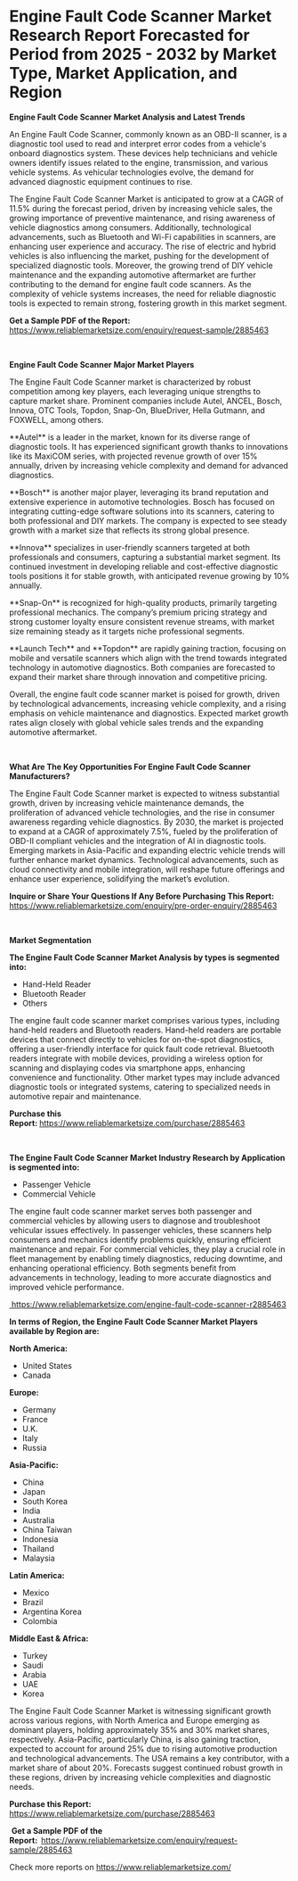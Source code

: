 <p><h1>Engine Fault Code Scanner Market Research Report Forecasted for Period from 2025 -  2032 by Market Type, Market Application, and Region</h1></p><p><strong>Engine Fault Code Scanner Market Analysis and Latest Trends</strong></p>
<p><p>An Engine Fault Code Scanner, commonly known as an OBD-II scanner, is a diagnostic tool used to read and interpret error codes from a vehicle's onboard diagnostics system. These devices help technicians and vehicle owners identify issues related to the engine, transmission, and various vehicle systems. As vehicular technologies evolve, the demand for advanced diagnostic equipment continues to rise. </p><p>The Engine Fault Code Scanner Market is anticipated to grow at a CAGR of 11.5% during the forecast period, driven by increasing vehicle sales, the growing importance of preventive maintenance, and rising awareness of vehicle diagnostics among consumers. Additionally, technological advancements, such as Bluetooth and Wi-Fi capabilities in scanners, are enhancing user experience and accuracy. The rise of electric and hybrid vehicles is also influencing the market, pushing for the development of specialized diagnostic tools. Moreover, the growing trend of DIY vehicle maintenance and the expanding automotive aftermarket are further contributing to the demand for engine fault code scanners. As the complexity of vehicle systems increases, the need for reliable diagnostic tools is expected to remain strong, fostering growth in this market segment.</p></p>
<p><strong>Get a Sample PDF of the Report:&nbsp;</strong> <a href="https://www.reliablemarketsize.com/enquiry/request-sample/2885463?utm_campaign=3166&utm_medium=2&utm_source=Github&utm_content=ia&utm_term=13032025&utm_id=engine-fault-code-scanner">https://www.reliablemarketsize.com/enquiry/request-sample/2885463</a></p>
<p>&nbsp;</p>
<p><strong>Engine Fault Code Scanner Major Market Players</strong></p>
<p><p>The Engine Fault Code Scanner market is characterized by robust competition among key players, each leveraging unique strengths to capture market share. Prominent companies include Autel, ANCEL, Bosch, Innova, OTC Tools, Topdon, Snap-On, BlueDriver, Hella Gutmann, and FOXWELL, among others.</p><p>**Autel** is a leader in the market, known for its diverse range of diagnostic tools. It has experienced significant growth thanks to innovations like its MaxiCOM series, with projected revenue growth of over 15% annually, driven by increasing vehicle complexity and demand for advanced diagnostics.</p><p>**Bosch** is another major player, leveraging its brand reputation and extensive experience in automotive technologies. Bosch has focused on integrating cutting-edge software solutions into its scanners, catering to both professional and DIY markets. The company is expected to see steady growth with a market size that reflects its strong global presence.</p><p>**Innova** specializes in user-friendly scanners targeted at both professionals and consumers, capturing a substantial market segment. Its continued investment in developing reliable and cost-effective diagnostic tools positions it for stable growth, with anticipated revenue growing by 10% annually.</p><p>**Snap-On** is recognized for high-quality products, primarily targeting professional mechanics. The company’s premium pricing strategy and strong customer loyalty ensure consistent revenue streams, with market size remaining steady as it targets niche professional segments.</p><p>**Launch Tech** and **Topdon** are rapidly gaining traction, focusing on mobile and versatile scanners which align with the trend towards integrated technology in automotive diagnostics. Both companies are forecasted to expand their market share through innovation and competitive pricing.</p><p>Overall, the engine fault code scanner market is poised for growth, driven by technological advancements, increasing vehicle complexity, and a rising emphasis on vehicle maintenance and diagnostics. Expected market growth rates align closely with global vehicle sales trends and the expanding automotive aftermarket.</p></p>
<p>&nbsp;</p>
<p><strong>What Are The Key Opportunities For Engine Fault Code Scanner Manufacturers?</strong></p>
<p><p>The Engine Fault Code Scanner market is expected to witness substantial growth, driven by increasing vehicle maintenance demands, the proliferation of advanced vehicle technologies, and the rise in consumer awareness regarding vehicle diagnostics. By 2030, the market is projected to expand at a CAGR of approximately 7.5%, fueled by the proliferation of OBD-II compliant vehicles and the integration of AI in diagnostic tools. Emerging markets in Asia-Pacific and expanding electric vehicle trends will further enhance market dynamics. Technological advancements, such as cloud connectivity and mobile integration, will reshape future offerings and enhance user experience, solidifying the market’s evolution.</p></p>
<p><strong>Inquire or Share Your Questions If Any Before Purchasing This Report:</strong> <a href="https://www.reliablemarketsize.com/enquiry/pre-order-enquiry/2885463?utm_campaign=3166&utm_medium=2&utm_source=Github&utm_content=ia&utm_term=13032025&utm_id=engine-fault-code-scanner">https://www.reliablemarketsize.com/enquiry/pre-order-enquiry/2885463</a></p>
<p>&nbsp;</p>
<p><strong>Market Segmentation</strong></p>
<p><strong>The Engine Fault Code Scanner Market Analysis by types is segmented into:</strong></p>
<p><ul><li>Hand-Held Reader</li><li>Bluetooth Reader</li><li>Others</li></ul></p>
<p><p>The engine fault code scanner market comprises various types, including hand-held readers and Bluetooth readers. Hand-held readers are portable devices that connect directly to vehicles for on-the-spot diagnostics, offering a user-friendly interface for quick fault code retrieval. Bluetooth readers integrate with mobile devices, providing a wireless option for scanning and displaying codes via smartphone apps, enhancing convenience and functionality. Other market types may include advanced diagnostic tools or integrated systems, catering to specialized needs in automotive repair and maintenance.</p></p>
<p><strong>Purchase this Report:&nbsp;</strong><a href="https://www.reliablemarketsize.com/purchase/2885463?utm_campaign=3166&utm_medium=2&utm_source=Github&utm_content=ia&utm_term=13032025&utm_id=engine-fault-code-scanner">https://www.reliablemarketsize.com/purchase/2885463</a></p>
<p>&nbsp;</p>
<p><strong>The Engine Fault Code Scanner Market Industry Research by Application is segmented into:</strong></p>
<p><ul><li>Passenger Vehicle</li><li>Commercial Vehicle</li></ul></p>
<p><p>The engine fault code scanner market serves both passenger and commercial vehicles by allowing users to diagnose and troubleshoot vehicular issues effectively. In passenger vehicles, these scanners help consumers and mechanics identify problems quickly, ensuring efficient maintenance and repair. For commercial vehicles, they play a crucial role in fleet management by enabling timely diagnostics, reducing downtime, and enhancing operational efficiency. Both segments benefit from advancements in technology, leading to more accurate diagnostics and improved vehicle performance.</p></p>
<p><a href="https://www.reliablemarketsize.com/engine-fault-code-scanner-r2885463?utm_campaign=3166&utm_medium=2&utm_source=Github&utm_content=ia&utm_term=13032025&utm_id=engine-fault-code-scanner">&nbsp;https://www.reliablemarketsize.com/engine-fault-code-scanner-r2885463</a></p>
<p><strong>In terms of Region, the Engine Fault Code Scanner Market Players available by Region are:</strong></p>
<p>
    <p> <strong> North America: </strong>
        <ul>
            <li>United States</li>
            <li>Canada</li>
        </ul>
        </p> 
    <p> <strong> Europe: </strong>
        <ul>
            <li>Germany</li>
            <li>France</li>
            <li>U.K.</li>
            <li>Italy</li>
            <li>Russia</li>
        </ul>
        </p> 
    <p> <strong> Asia-Pacific: </strong>
        <ul>
            <li>China</li>
            <li>Japan</li>
            <li>South Korea</li>
            <li>India</li>
            <li>Australia</li>
            <li>China Taiwan</li>
            <li>Indonesia</li>
            <li>Thailand</li>
            <li>Malaysia</li>
        </ul>
        </p> 
    <p> <strong> Latin America: </strong>
        <ul>
            <li>Mexico</li>
            <li>Brazil</li>
            <li>Argentina Korea</li>
            <li>Colombia</li>
        </ul>
        </p> 
    <p> <strong> Middle East & Africa: </strong>
        <ul>
            <li>Turkey</li>
            <li>Saudi</li>
            <li>Arabia</li>
            <li>UAE</li>
            <li>Korea</li>
        </ul>
    </p>
    </p>
<p><p>The Engine Fault Code Scanner Market is witnessing significant growth across various regions, with North America and Europe emerging as dominant players, holding approximately 35% and 30% market shares, respectively. Asia-Pacific, particularly China, is also gaining traction, expected to account for around 25% due to rising automotive production and technological advancements. The USA remains a key contributor, with a market share of about 20%. Forecasts suggest continued robust growth in these regions, driven by increasing vehicle complexities and diagnostic needs.</p></p>
<p><strong>Purchase this Report: </strong><a href="https://www.reliablemarketsize.com/purchase/2885463?utm_campaign=3166&utm_medium=2&utm_source=Github&utm_content=ia&utm_term=13032025&utm_id=engine-fault-code-scanner">https://www.reliablemarketsize.com/purchase/2885463</a></p>
<p>&nbsp;<strong>Get a Sample PDF of the Report:&nbsp;&nbsp;</strong><a href="https://www.reliablemarketsize.com/enquiry/request-sample/2885463?utm_campaign=3166&utm_medium=2&utm_source=Github&utm_content=ia&utm_term=13032025&utm_id=engine-fault-code-scanner">https://www.reliablemarketsize.com/enquiry/request-sample/2885463</a></p>
<p><strong></strong></p>
<p>Check more reports on <a href="https://www.reliablemarketsize.com/?utm_campaign=3166&utm_medium=2&utm_source=Github&utm_content=ia&utm_term=13032025&utm_id=engine-fault-code-scanner">https://www.reliablemarketsize.com/</a></p>